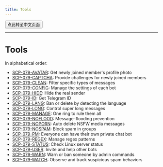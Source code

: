 ```yaml
---
title: Tools
---
```


<button onmouseover="PlaySound('totop1')" onmouseout="StopSound('totop1')" onclick="window.location.href = '/tools-zh/';" class="zh">点此转至中文页面</button>

---

# Tools

In alphabetical order:

- [SCP-079-AVATAR](/avatar/): Get newly joined member's profile photo
- [SCP-079-CAPTCHA](/captcha/): Provide challenges for newly joined members
- [SCP-079-CLEAN](/clean/): Filter specific types of messages
- [SCP-079-CONFIG](/config/): Manage the settings of each bot
- [SCP-079-HIDE](/hide/): Hide the real sender
- [SCP-079-ID](/id/): Get Telegram ID
- [SCP-079-LANG](/lang/): Ban or delete by detecting the language
- [SCP-079-LONG](/long/): Control super long messages
- [SCP-079-MANAGE](/manage/): One ring to rule them all
- [SCP-079-NOFLOOD](/noflood/): Message-flooding prevention
- [SCP-079-NOPORN](/noporn/): Auto delete NSFW media messages
- [SCP-079-NOSPAM](/nospam/): Block spam in groups
- [SCP-079-PM](/pm/): Everyone can have their own private chat bot
- [SCP-079-REGEX](/regex/): Manage regex patterns
- [SCP-079-STATUS](/status/): Check Linux server status
- [SCP-079-USER](/user/): Invite and help other bots
- [SCP-079-WARN](/warn/): Warn or ban someone by admin commands
- [SCP-079-WATCH](/watch/): Observe and track suspicious spam behaviors

<audio src="/audio/page/tools.ogg" autoplay></audio>
